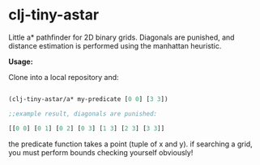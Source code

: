 clj-tiny-astar
==============

Little a* pathfinder for 2D binary grids. Diagonals are punished, and distance estimation is performed using the manhattan heuristic.

**Usage:**

Clone into a local repository and:

```clojure

(clj-tiny-astar/a* my-predicate [0 0] [3 3])

;;example result, diagonals are punished:

[[0 0] [0 1] [0 2] [0 3] [1 3] [2 3] [3 3]]

```

the predicate function takes a point (tuple of x and y). if searching a grid, you must perform bounds checking yourself obviously!



